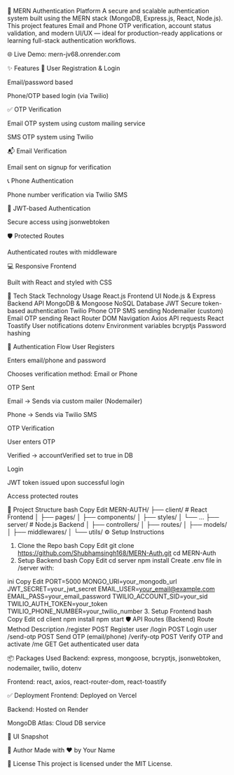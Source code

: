 🚀 MERN Authentication Platform
A secure and scalable authentication system built using the MERN stack (MongoDB, Express.js, React, Node.js). This project features Email and Phone OTP verification, account status validation, and modern UI/UX — ideal for production-ready applications or learning full-stack authentication workflows.

🌐 Live Demo: mern-jv68.onrender.com

✨ Features
🔐 User Registration & Login

Email/password based

Phone/OTP based login (via Twilio)

✅ OTP Verification

Email OTP system using custom mailing service

SMS OTP system using Twilio

📬 Email Verification

Email sent on signup for verification

📞 Phone Authentication

Phone number verification via Twilio SMS

👤 JWT-based Authentication

Secure access using jsonwebtoken

🛡️ Protected Routes

Authenticated routes with middleware

💻 Responsive Frontend

Built with React and styled with CSS

🧰 Tech Stack
Technology	Usage
React.js	Frontend UI
Node.js & Express	Backend API
MongoDB & Mongoose	NoSQL Database
JWT	Secure token-based authentication
Twilio	Phone OTP SMS sending
Nodemailer (custom)	Email OTP sending
React Router DOM	Navigation
Axios	API requests
React Toastify	User notifications
dotenv	Environment variables
bcryptjs	Password hashing

🔐 Authentication Flow
User Registers

Enters email/phone and password

Chooses verification method: Email or Phone

OTP Sent

Email → Sends via custom mailer (Nodemailer)

Phone → Sends via Twilio SMS

OTP Verification

User enters OTP

Verified → accountVerified set to true in DB

Login

JWT token issued upon successful login

Access protected routes

📁 Project Structure
bash
Copy
Edit
MERN-AUTH/
├── client/               # React Frontend
│   ├── pages/
│   ├── components/
│   ├── styles/
│   └── ...
├── server/               # Node.js Backend
│   ├── controllers/
│   ├── routes/
│   ├── models/
│   ├── middlewares/
│   └── utils/
⚙️ Setup Instructions
1. Clone the Repo
bash
Copy
Edit
git clone https://github.com/Shubhamsingh168/MERN-Auth.git
cd MERN-Auth
2. Setup Backend
bash
Copy
Edit
cd server
npm install
Create .env file in /server with:

ini
Copy
Edit
PORT=5000
MONGO_URI=your_mongodb_url
JWT_SECRET=your_jwt_secret
EMAIL_USER=your_email@example.com
EMAIL_PASS=your_email_password
TWILIO_ACCOUNT_SID=your_sid
TWILIO_AUTH_TOKEN=your_token
TWILIO_PHONE_NUMBER=your_twilio_number
3. Setup Frontend
bash
Copy
Edit
cd client
npm install
npm start
🛡️ API Routes (Backend)
Route	Method	Description
/register	POST	Register user
/login	POST	Login user
/send-otp	POST	Send OTP (email/phone)
/verify-otp	POST	Verify OTP and activate
/me	GET	Get authenticated user data

📦 Packages Used
Backend: express, mongoose, bcryptjs, jsonwebtoken, nodemailer, twilio, dotenv

Frontend: react, axios, react-router-dom, react-toastify

✅ Deployment
Frontend: Deployed on Vercel

Backend: Hosted on Render

MongoDB Atlas: Cloud DB service

📸 UI Snapshot

📌 Author
Made with ❤️ by Your Name

📄 License
This project is licensed under the MIT License.
